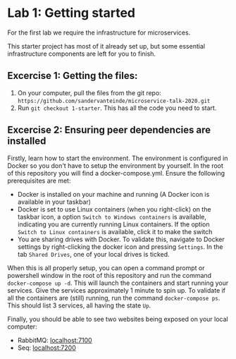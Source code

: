 # Lab 1: Getting started

For the first lab we require the infrastructure for microservices.

This starter project has most of it already set up, but some essential infrastructure components are left for you to finish.

## Excercise 1: Getting the files:
1. On your computer, pull the files from the git repo:
`https://github.com/sandervanteinde/microservice-talk-2020.git`
2. Run `git checkout 1-starter`. This has all the code you need to start.


## Excercise 2: Ensuring peer dependencies are installed

Firstly, learn how to start the environment. The environment is configured in Docker so you don't have to setup the environment by yourself. In the root of this repository you will find a docker-compose.yml. Ensure the following prerequisites are met:
- Docker is installed on your machine and running (A Docker icon is available in your taskbar)
- Docker is set to use Linux containers (when you right-click) on the taskbar icon, a option `Switch to Windows containers` is available, indicating you are currently running Linux containers. If the option `Switch to Linux containers` is available, click it to make the switch
- You are sharing drives with Docker. To validate this, navigate to Docker settings by right-clicking the docker icon and pressing `Settings`. In the tab `Shared Drives`, one of your local drives is ticked.

When this is all properly setup, you can open a command prompt or powershell window in the root of this repository and run the command `docker-compose up -d`. This will launch the containers and start running your services. Give the services approximately 1 minute to spin up. To validate if all the containers are (still) running, run the command `docker-compose ps`. This should list 3 services, all having the state `Up`.

Finally, you should be able to see two websites being exposed on your local computer:
- RabbitMQ: [localhost:7100](http://localhost:7100)
- Seq: [localhost:7200](http://localhost:7200)